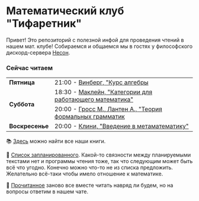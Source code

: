 # Математический клуб "Тифаретник"
Привет! Это репозиторий с полезной инфой для проведения чтений в нашем мат. клубе! Собираемся и общаемся мы в гостях у философского дискорд-сервера [Несон](https://discord.gg/GNb2u4m). 


### Сейчас читаем

<table>
  <tr>
    <td><b>Пятница</td>
    <td>21:00 - <a href="https://github.com/nerdladybug/math_club/tree/main/algebra_vinberg">Винберг, "Курс алгебры</a></td>
  </tr>
  <tr>
    <td rowspan="2"><b>Суббота</td>
    <td>18:30 - <a href="https://github.com/nerdladybug/math_club/tree/main/category">Маклейн, "Категории для работающего математика" </a></td>
  </tr>
  <tr>
    <td>20:00 - <a href="https://github.com/nerdladybug/math_club/tree/main/formal_gram">Гросс М., Лантен А., "Теория формальных грамматик</a></td>
  </tr>
  <tr>
    <td><b>Воскресенье</td>
    <td>20:00 - <a href="https://github.com/nerdladybug/math_club/tree/main/metamath_intro">Клини, "Введение в метаматематику"</a>
</td>
  </tr>
</table>


:books: [Здесь](https://drive.google.com/drive/folders/1PNMiyOlzuug-AFRJFxAFHlyZBTv1kurY) можно найти все наши книги.

:page_facing_up: [Cписок запланированного](). Какой-то связности между планируемыми текстами нет и программы чтения тоже, так что следующим может быть всё что угодно. Конечно можно что-то не из списка предложить. Желательно всё-таки чтобы имело отношение к математике.

:page_facing_up: [Прочитанное]() заново все вместе читать навряд ли будем, но на вопросы ответим в нашем чате. 
